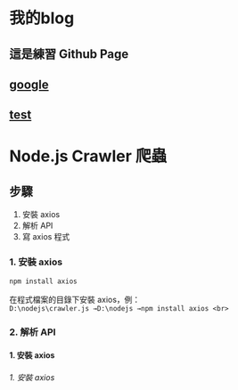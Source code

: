 # 我的blog


## 這是練習 Github Page

## [google](https://www.google.com)

## [test](https://ycchien313.github.io/test/)


# Node.js Crawler 爬蟲
## 步驟
1. 安裝 axios
2. 解析 API
3. 寫 axios 程式

### 1. 安裝 axios
```js
npm install axios
```
在程式檔案的目錄下安裝 axios，例： <br>
`
D:\nodejs\crawler.js
→D:\nodejs
→npm install axios <br>
`



### 2. 解析 API


#### 1. 安裝 axios
###### 1. 安裝 axios
